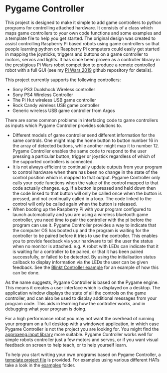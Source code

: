 # Pygame Controller
This project is designed to make it simple to add game controllers to python programs for controlling attached hardware. It consists of a class which maps game controllers to your own code functions and some examples and a template file to help you get started. The original design was created to assist controlling Raspberry Pi based robots using game controllers so that people learning python on Raspberry Pi computers could easily get started in mapping the joysticks, triggers and buttons on a game controller to motors, servos and lights. It has since been proven as a controller library in the prestigious Pi Wars robot competition to produce a remote controlled robot with a full GUI (see my [Pi Wars 2019](https://github.com/Footleg/PiWars2019) github repository for details).

This project currently supports the following controllers:
* Sony PS3 Dualshock Wireless controller
* Sony PS4 Wireless Controller
* The Pi Hut wireless USB game controller
* Rock Candy wireless USB game controller
* Generic wireless USB game controller from Argos

There are some common problems in interfacing code to game controllers as inputs which Pygame Controller provides solutions to. 
* Different models of game controller send different information for the same controls. One might map the home button to button number 16 in the array of detected buttons, while another might map it to number 12. Pygame Controller enables the same code to respond to the user pressing a particular button, trigger or joystick regardless of which of the supported controllers is connected.
* It is not always efficient to continually update outputs from your program to control hardware when there has been no change in the state of the control position which is mapped to that output. Pygame Controller only calls your code functions when the value of the control mapped to that code actually changes. e.g. If a button is pressed and held down then the code linked to that button will only be called once when the button is pressed, and not continually called in a loop. The code linked to the control will only be called again when the button is released.
* When booting up the Raspberry Pi with your program configured to launch automatically and you are using a wireless bluetooth game controller, you need time to pair the controller with the pi before the program can use it. Pygame Controller provides a way to indicate that the computer OS has booted up and the program is waiting for the controller to be paired before it tries to use the controller. This enables you to provide feedback via your hardware to tell the user the status when no monitor is attached. e.g. A robot with LEDs can indicate that it is waiting for a controller to be paired, or that it has been paired successfully, or failed to be detected. By using the initialisation status callback to display information via the LEDs the user can be given feedback. See the [Blinkt Controller example](/examples/Blinkt/BlinktController.py) for an example of how this can be done.

As the name suggests, Pygame Controller is based on the Pygame engine. This means it creates a user interface which is displayed on a desktop. The application window displays the state of all the controls on the game controller, and can also be used to display additional messages from your program code. This aids in learning how the controller works, and in debugging what your program is doing.

For a high performance robot you may not want the overhead of running your program on a full desktop with a windowed application, in which case Pygame Controller is not the project you are looking for. You might find the [approxeng.input library](https://approximateengineering.org/2017/07/control-your-python/) more suitable. Pygame Controller works well for simple robots controller just a few motors and servos, or if you want visual feedback on screen to help teach, or to help yourself learn.

To help you start writing your own programs based on Pygame Controller, a [template project file](/examples/template.py) is provided. For examples using various different HATs take a look in the [examples](/examples) folder.

